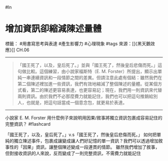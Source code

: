 #ln 
# 增加資訊卻縮減陳述量體
標籤： #用書寫思考與表達 #產生影響力 #心理現象 #tags
來源：[[《黑天鵝效應》]] CH.06

---

> 「國王死了，以及，皇后死了。」並與「國王死了，然後皇后悲傷而死。」這句做比較。這個練習，由小說家福斯特（E. M. Forster）所提出，顯示出單純一串連續資訊和一段情節之間的差異。但請注意此處有個結：雖然我們在第二個陳述裡加進一些資訊，我們有效地縮減了整個陳述的量體。從某個方式看，第二的陳述更容易表達，也更容易記；現在，我們用一則資訊來代替兩則資訊。由於我們不必那麼費力就能記住，我們也可以把這句推銷給別人，也就是，把這句話當成一個意念包，就更易於表達。

---

小說家 E. M. Forster 用什麼例子來說明用因果/敘事將獨立資訊包裹成容易記住的完整資訊？ #flashcard

「國王死了，以及，皇后死了。」v.s「國王死了，然後皇后悲傷而死。」
如何把單純的獨立陳述事件，包裹成讓變成讓人們好記憶的單一資訊？我們可以透過增加敘事性的「因果」資訊，讓整個陳述變成一段連貫的情節。
雖然我們增加了敘事，但對接收資訊的人來說，反而變成了一則完整資訊，不需費力就能記住